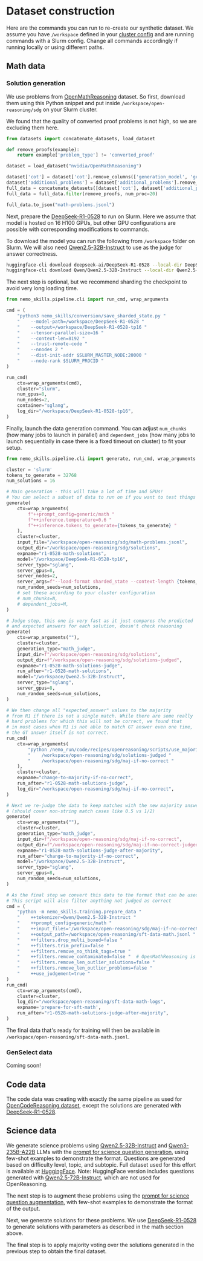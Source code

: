 # Dataset construction

Here are the commands you can run to re-create our synthetic dataset.
We assume you have `/workspace` defined in your [cluster config](../../basics/cluster-configs.md) and are
running commands with a Slurm config. Change all commands accordingly if running locally or using different paths.

## Math data

### Solution generation

We use problems from [OpenMathReasoning](https://huggingface.co/datasets/nvidia/OpenMathReasoning) dataset. So first,
download them using this Python snippet and put inside `/workspace/open-reasoning/sdg` on your Slurm cluster.

We found that the quality of converted proof problems is not high, so we are excluding them here.

```python
from datasets import concatenate_datasets, load_dataset

def remove_proofs(example):
    return example['problem_type'] != 'converted_proof'

dataset = load_dataset("nvidia/OpenMathReasoning")

dataset['cot'] = dataset['cot'].remove_columns(['generation_model', 'generated_solution', 'inference_mode', 'used_in_kaggle'])
dataset['additional_problems'] = dataset['additional_problems'].remove_columns(['generation_model', 'generated_solution', 'inference_mode', 'used_in_kaggle'])
full_data = concatenate_datasets([dataset['cot'], dataset['additional_problems']])
full_data = full_data.filter(remove_proofs, num_proc=20)

full_data.to_json("math-problems.jsonl")
```

Next, prepare the [DeepSeek-R1-0528](https://huggingface.co/deepseek-ai/DeepSeek-R1-0528) to run on Slurm.
Here we assume that model is hosted on 16 H100 GPUs, but other GPU configurations are possible with corresponding
modifications to commands.

To download the model you can run the following from `/workspace` folder on Slurm.
We will also need [Qwen2.5-32B-Instruct](https://huggingface.co/Qwen/Qwen2.5-32B-Instruct) to use as the judge
for answer correctness.

```bash
huggingface-cli download deepseek-ai/DeepSeek-R1-0528 --local-dir DeepSeek-R1-0528
huggingface-cli download Qwen/Qwen2.5-32B-Instruct --local-dir Qwen2.5-32B-Instruct
```

The next step is optional, but we recommend sharding the checkpoint to avoid very long loading time.

```python
from nemo_skills.pipeline.cli import run_cmd, wrap_arguments

cmd = (
    "python3 nemo_skills/conversion/save_sharded_state.py "
    "    --model-path=/workspace/DeepSeek-R1-0528 "
    "    --output=/workspace/DeepSeek-R1-0528-tp16 "
    "    --tensor-parallel-size=16 "
    "    --context-len=8192 "
    "    --trust-remote-code "
    "    --nnodes 2 "
    "    --dist-init-addr $SLURM_MASTER_NODE:20000 "
    "    --node-rank $SLURM_PROCID "
)

run_cmd(
    ctx=wrap_arguments(cmd),
    cluster="slurm",
    num_gpus=8,
    num_nodes=2,
    container="sglang",
    log_dir="/workspace/DeepSeek-R1-0528-tp16",
)
```

Finally, launch the data generation command. You can adjust `num_chunks` (how many jobs to launch in parallel) and
`dependent_jobs` (how many jobs to launch sequentially in case there is a fixed timeout on cluster) to fit your setup.

```python
from nemo_skills.pipeline.cli import generate, run_cmd, wrap_arguments

cluster = 'slurm'
tokens_to_generate = 32768
num_solutions = 16

# Main generation - this will take a lot of time and GPUs!
# You can select a subset of data to run on if you want to test things
generate(
    ctx=wrap_arguments(
        f"++prompt_config=generic/math "
        f"++inference.temperature=0.6 "
        f"++inference.tokens_to_generate={tokens_to_generate} "
    ),
    cluster=cluster,
    input_file="/workspace/open-reasoning/sdg/math-problems.jsonl",
    output_dir="/workspace/open-reasoning/sdg/solutions",
    expname="r1-0528-math-solutions",
    model="/workspace/DeepSeek-R1-0528-tp16",
    server_type="sglang",
    server_gpus=8,
    server_nodes=2,
    server_args=f"--load-format sharded_state --context-length {tokens_to_generate + 2000}",
    num_random_seeds=num_solutions,
    # set these according to your cluster configuration
    # num_chunks=N,
    # dependent_jobs=M,
)

# Judge step, this one is very fast as it just compares the predicted
# and expected answers for each solution, doesn't check reasoning
generate(
    ctx=wrap_arguments(""),
    cluster=cluster,
    generation_type="math_judge",
    input_dir=f"/workspace/open-reasoning/sdg/solutions",
    output_dir=f"/workspace/open-reasoning/sdg/solutions-judged",
    expname="r1-0528-math-solutions-judge",
    run_after="r1-0528-math-solutions",
    model="/workspace/Qwen2.5-32B-Instruct",
    server_type="sglang",
    server_gpus=8,
    num_random_seeds=num_solutions,
)

# We then change all "expected_answer" values to the majority
# from R1 if there is not a single match. While there are some really
# hard problems for which this will not be correct, we found that
# in most cases when R1 is not able to match GT answer even one time,
# the GT answer itself is not correct.
run_cmd(
    ctx=wrap_arguments(
        "python /nemo_run/code/recipes/openreasoning/scripts/use_majority_if_no_answer.py "
        "    /workspace/open-reasoning/sdg/solutions-judged "
        "    /workspace/open-reasoning/sdg/maj-if-no-correct "
    ),
    cluster=cluster,
    expname="change-to-majority-if-no-correct",
    run_after="r1-0528-math-solutions-judge",
    log_dir="/workspace/open-reasoning/sdg/maj-if-no-correct",
)

# Next we re-judge the data to keep matches with the new majority answer
# (should cover non-string match cases like 0.5 vs 1/2)
generate(
    ctx=wrap_arguments(""),
    cluster=cluster,
    generation_type="math_judge",
    input_dir=f"/workspace/open-reasoning/sdg/maj-if-no-correct",
    output_dir=f"/workspace/open-reasoning/sdg/maj-if-no-correct-judged",
    expname="r1-0528-math-solutions-judge-after-majority",
    run_after="change-to-majority-if-no-correct",
    model="/workspace/Qwen2.5-32B-Instruct",
    server_type="sglang",
    server_gpus=8,
    num_random_seeds=num_solutions,
)

# As the final step we convert this data to the format that can be used for SFT.
# This script will also filter anything not judged as correct
cmd = (
    "python -m nemo_skills.training.prepare_data "
    "    ++tokenizer=Qwen/Qwen2.5-32B-Instruct "
    "    ++prompt_config=generic/math "
    "    ++input_files='/workspace/open-reasoning/sdg/maj-if-no-correct-judged/output-rs*.jsonl' "
    "    ++output_path=/workspace/open-reasoning/sft-data-math.jsonl "
    "    ++filters.drop_multi_boxed=false "
    "    ++filters.trim_prefix=false "
    "    ++filters.remove_no_think_tags=true "
    "    ++filters.remove_contaminated=false "  # OpenMathReasoning is already decontaminated
    "    ++filters.remove_len_outlier_solutions=false "
    "    ++filters.remove_len_outlier_problems=false "
    "    ++use_judgement=true "
)
run_cmd(
    ctx=wrap_arguments(cmd),
    cluster=cluster,
    log_dir="/workspace/open-reasoning/sft-data-math-logs",
    expname='prepare-for-sft-math',
    run_after="r1-0528-math-solutions-judge-after-majority",
)
```

The final data that's ready for training will then be available in `/workspace/open-reasoning/sft-data-math.jsonl`.

### GenSelect data

Coming soon!

## Code data

The code data was creating with exactly the same pipeline as used for [OpenCodeReasoning dataset](../opencodereasoning/dataset.md),
except the solutions are generated with [DeepSeek-R1-0528](https://huggingface.co/deepseek-ai/DeepSeek-R1-0528).

## Science data

We generate science problems using [Qwen2.5-32B-Instruct](https://huggingface.co/Qwen/Qwen2.5-32B-Instruct) and [Qwen3-235B-A22B](https://huggingface.co/Qwen/Qwen3-235B-A22B) LLMs with the [prompt for science question generation](https://github.com/NVIDIA/NeMo-Skills/tree/main/recipes/openreasoning/prompts/science_question_generation_prompt.yaml), using few-shot examples to demonstrate the format.
Questions are generated based on difficulty level, topic, and subtopic.
Full dataset used for this effort is available at [HuggingFace](https://huggingface.co/datasets/nvidia/OpenScience).
Note: HuggingFace version includes questions generated with [Qwen2.5-72B-Instruct](https://huggingface.co/Qwen/Qwen2.5-72B-Instruct), which are not used for OpenReasoning.

The next step is to augment these problems using the [prompt for science question augmentation](https://github.com/NVIDIA/NeMo-Skills/tree/main/recipes/openreasoning/prompts/science_question_augmentation_prompt.yaml), with few-shot examples to demonstrate the format of the output.

Next, we generate solutions for these problems.
We use [DeepSeek-R1-0528](https://huggingface.co/deepseek-ai/DeepSeek-R1-0528) to generate solutions with parameters as described in the math section above.

The final step is to apply majority voting over the solutions generated in the previous step to obtain the final dataset.